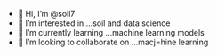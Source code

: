 - 👋 Hi, I’m @soil7
- 👀 I’m interested in ...soil and data science
- 🌱 I’m currently learning ...machine learning models
- 💞️ I’m looking to collaborate on ...macj=hine learning
  

<!---
soil7/soil7 is a ✨ special ✨ repository because its `README.md` (this file) appears on your GitHub profile.
You can click the Preview link to take a look at your changes.
--->
